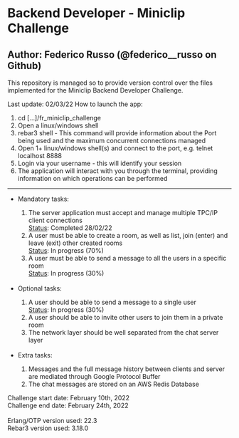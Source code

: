<h1>Backend Developer - Miniclip Challenge</h1>
<h2>Author: Federico Russo (@federico__russo on Github)</h2>

This repository is managed so to provide version control over the files implemented for the Miniclip Backend Developer Challenge.<br>

Last update: 02/03/22
How to launch the app:

<ol>
  <li>cd [...]/fr_miniclip_challenge</li>
  <li>Open a linux/windows shell</li>
  <li>rebar3 shell - This command will provide information about the Port being used and the maximum concurrent connections managed</li>
  <li>Open 1+ linux/windows shell(s) and connect to the port, e.g. telnet localhost 8888</li>
  <li>Login via your username - this will identify your session</li>
  <li>The application will interact with you through the terminal, providing information on which operations can be performed</li>
</ol>

**********************************************************************************************

<ul>
<li>Mandatory tasks:</li>
<ol>
  <li>The server application must accept and manage multiple TPC/IP client connections
<br><u>Status</u>: Completed 28/02/22</li>
  <li>A user must be able to create a room, as well as list, join (enter) and leave (exit) other created rooms
<br><u>Status</u>: In progress (70%)</li>
  <li>A user must be able to send a message to all the users in a specific room
<br><u>Status</u>: In progress (30%)</li>
</ol>
<br>
<li>Optional tasks:</li>
<ol>
  <li>A user should be able to send a message to a single user
<br><u>Status</u>: In progress (30%)</li>
  <li>A user should be able to invite other users to join them in a private room</li>
  <li>The network layer should be well separated from the chat server layer</li>
</ol>
<br>
<li>Extra tasks:</li>
<ol>
  <li>Messages and the full message history between clients and server are mediated through Google Protocol Buffer</li>
  <li>The chat messages are stored on an AWS Redis Database
</li>
</ol>
</ul>

Challenge start date: 	February 10th, 2022<br>
Challenge end date: 	February 24th, 2022<br>
<br>
Erlang/OTP version used: 22.3<br>
Rebar3 version used: 3.18.0
